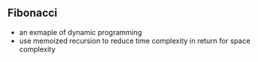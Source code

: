 ## Fibonacci

- an exmaple of dynamic programming
- use memoized recursion to reduce time complexity in return for space complexity 